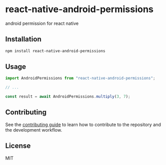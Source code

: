 # react-native-android-permissions

android permission for react native

## Installation

```sh
npm install react-native-android-permissions
```

## Usage

```js
import AndroidPermissions from "react-native-android-permissions";

// ...

const result = await AndroidPermissions.multiply(3, 7);
```

## Contributing

See the [contributing guide](CONTRIBUTING.md) to learn how to contribute to the repository and the development workflow.

## License

MIT
